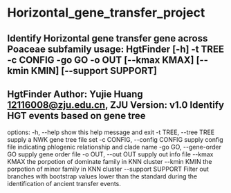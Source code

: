 # Horizontal_gene_transfer_project
Identify Horizontal gene transfer gene across Poaceae subfamily
usage: HgtFinder [-h] -t TREE -c CONFIG -go GO -o OUT [--kmax KMAX] [--kmin KMIN] [--support SUPPORT]
-------------------------------------------------------------------------------------------------------
HgtFinder
Author: Yujie Huang <12116008@zju.edu.cn>, ZJU
Version: v1.0
Identify HGT events based on gene tree
-------------------------------------------------------------------------------------------------------
options:
  -h, --help            show this help message and exit
  -t TREE, --tree TREE  supply a NWK gene tree file set
  -c CONFIG, --config CONFIG
                        supply config file indicating phlogenic relationship and clade name
  -go GO, --gene-order GO
                        supply gene order file
  -o OUT, --out OUT     supply out info file
  --kmax KMAX           the porpotion of dominate family in KNN cluster
  --kmin KMIN           the porpotion of minor family in KNN cluster
  --support SUPPORT     Filter out branches with bootstrap values lower than the standard during the identification of ancient transfer events.

